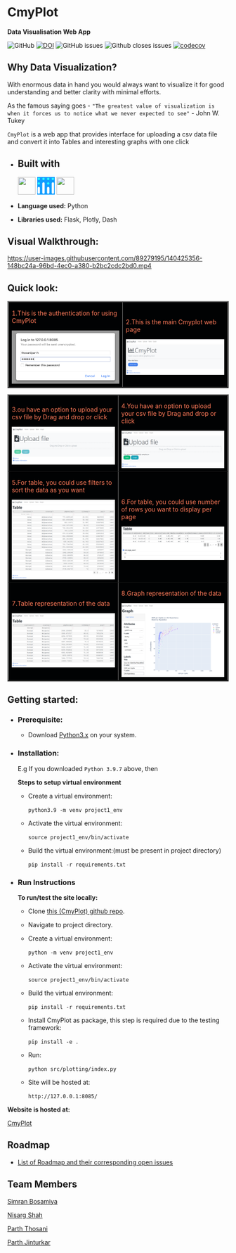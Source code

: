 # CmyPlot  
**Data Visualisation Web App** 


![GitHub](https://img.shields.io/github/license/thosaniparth/Cmyplot)
[![DOI](https://zenodo.org/badge/418669581.svg)](https://zenodo.org/badge/latestdoi/418669581)
![GitHub issues](https://img.shields.io/github/issues-raw/thosaniparth/Cmyplot)
![Github closes issues](https://img.shields.io/github/issues-closed-raw/thosaniparth/Cmyplot)
[![codecov](https://codecov.io/gh/thosaniparth/CmyPlot/branch/main/graph/badge.svg?token=MFMBV2TFF3)](https://codecov.io/gh/thosaniparth/CmyPlot)

## Why Data Visualization?

With enormous data in hand you would always want to visualize it for good understanding and better clarity with minimal efforts. 

As the famous saying goes - `"The greatest value of visualization is when it forces us to notice what we never expected to see"` - John W. Tukey

`CmyPlot` is a web app that provides interface for uploading a csv data file and convert it into Tables and interesting graphs with one click

- ## Built with

  <img src="https://cdn.jsdelivr.net/gh/devicons/devicon/icons/python/python-original.svg" width="40" height="40" />
  <img src="docs/images/custom_icons/plotly_icon.png" width="40" height="40"/>
  <img src = "https://cdn.jsdelivr.net/gh/devicons/devicon/icons/flask/flask-original.svg" width="40" height="40"/>

- **Language used:** Python
- **Libraries used:** Flask, Plotly, Dash
## Visual Walkthrough:

https://user-images.githubusercontent.com/89279195/140425356-148bc24a-96bd-4ec0-a380-b2bc2cdc2bd0.mp4


## Quick look:

<table border="2" bordercolorlight="#b9dcff" bordercolordark="#006fdd">

  <tr style="background: #010203 ">
    <td valign="left"> 
      <p style="color: #FF7A59"> 1.This is the authentication for using CmyPlot 
      </p>
      <a href="./docs/images/authentication_usr_pwd.png"> 
        <img src="./docs/images/authentication_usr_pwd.png" >      
      </a>
    </td>
    <td valign="left"> 
      <p style="color: #FF7A59"> 2.This is the main Cmyplot web page
      </p>
      <a href="./docs/images/home_page.png">
        <img src="./docs/images/home_page.png"> 
      </a>
    </td>
  </tr>

<table border="2" bordercolorlight="#b9dcff" bordercolordark="#006fdd">

  <tr style="background: #010203 ">
    <td valign="left"> 
      <p style="color: #FF7A59"> 3.ou have an option to upload your csv file 
        by Drag and drop or click 
      </p>
      <a href="./docs/images/pre_upload.png"> 
        <img src="./docs/images/pre_upload.png" >      
      </a>
    </td>
    <td valign="left"> 
      <p style="color: #FF7A59"> 4.You have an option to upload your csv file 
        by Drag and drop or click
      </p>
      <a href="./docs/images/post_upload.png">
        <img src="./docs/images/post_upload.png"> 
      </a>
    </td>
  </tr>
  
  <tr style="background: #010203;"> 
    <td valign="left">
      <p style="color: #FF7A59"> 5.For table, you could use 
      filters to sort the data as you want
      </p>  
      <a href="./docs/images/table.png">
        <img src="./docs/images/table.png">    
      </a>
    </td>
    <td valign="left"> 
      <p style="color: #FF7A59"> 6.For table, you could use 
      number of rows you want to display per page
      </p>
      <a href="./docs/images/row_count_table.png">
        <img src="./docs/images/row_count_table.png">          
      </a>
    </td>

  </tr> 
  
  <tr style="background: #010203;"> 
    <td valign="left">
     <p style="color: #FF7A59"> 7.Table representation of the data
      </p>
     <a href="./docs/images/table_filtered.png">
        <img src="./docs/images/table_filtered.png"> 
      </a> 
    </td> 
    <td valign="left">
     <p style="color: #FF7A59"> 8.Graph representation of the data
      </p>
     <a href="./docs/images/graph_filled.png">
        <img src="./docs/images/graph_filled.png"> 
      </a> 
    </td> 
  </tr> 

  <!-- <tr style="background: #010203;"> 
    <td valign = "center">
      <a href="./docs/images/graph_filled.png">
        <img src="./docs/images/graph_filled.png"> 
      </a>
    </td>
    
  </tr>  -->
 </table>
   
## Getting started:

  - ### Prerequisite:
      - Download [Python3.x](https://www.python.org/downloads/) on your system.

   - ### Installation:
      E.g If you downloaded `Python 3.9.7` above, then

      **Steps to setup virtual environment**
     - Create a virtual environment:

        `python3.9 -m venv project1_env`
    
     - Activate the virtual environment: 

        `source project1_env/bin/activate`
    
     - Build the virtual environment:(must be present in project directory)

        `pip install -r requirements.txt`

  - ### Run Instructions

     **To run/test the site locally:**

     - Clone [this (CmyPlot) github repo](https://github.com/thosaniparth/CmyPlot).

     - Navigate to project directory.

     - Create a virtual environment:

        `python -m venv project1_env`
    
     - Activate the virtual environment: 

        `source project1_env/bin/activate`
    
     - Build the virtual environment:

        `pip install -r requirements.txt`

     - Install CmyPlot as package, this step is required due to the testing framework:

        `pip install -e .`
  
     - Run:
     
        `python src/plotting/index.py`

     - Site will be hosted at:
     
        `http://127.0.0.1:8085/`
       
   **Website is hosted at:**
   
   [CmyPlot](https://cmyplot-seproject.herokuapp.com)

  ## Roadmap
   - [List of Roadmap and their corresponding open issues](https://github.com/thosaniparth/CmyPlot/issues/21)
       
## Team Members
[Simran Bosamiya](https://github.com/BosamiyaSimran)

[Nisarg Shah](https://github.com/freakNewton)

[Parth Thosani](https://github.com/thosaniparth)
  
[Parth Jinturkar](https://github.com/ParthJinturkar)


